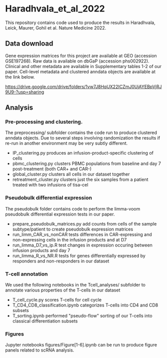 # Haradhvala_et_al_2022

This repository contains code used to produce the results in Haradhvala, Leick, Maurer, Gohil et al. Nature Medicine 2022. 

## Data download

Gene expression matrices for this project are available at GEO (accession GSE197268). Raw data is available on dbGaP (accession phs002922). Clinical and other metadata are available in Supplementary tables 1-2 of our paper. Cell-level metadata and clustered anndata objects are available at the link below.

https://drive.google.com/drive/folders/1vw7J8HqUX22ICZmJ0UjAYEBpVjRJ9U9-?usp=sharing

## Analysis

### Pre-processing and clustering.

The preprocessing/ subfolder contains the code run to produce clustered anndata objects. Due to several steps involving randomization the results if re-run in another environment may be very subtly different.

- IP_clustering.py produces an infusion-product-specific clustering of cells
- pbmc_clustering.py clusters PBMC populations from baseline and day 7 post-treatment (both CAR+ and CAR-)
- global_cluster.py clusters all cells in our dataset together
- retreatment_cluster.py clusters just the six samples from a patient treated with two infusions of tisa-cel

### Pseudobulk differential expression

The pseudobulk folder contains code to perform the limma-voom pseudobulk differential expression tests in our paper. 
- prepare_pseudobulk_matrices.py add counts from cells of the sample subtype/patient to create pseudobulk expression matrices
- run_limm_CAR_vs_nonCAR tests differences in CAR-expressing and non-expressing cells in the infusion products and at D7
- run_limma_D7_vs_ip.R test changes in expression occuring between infusion products and day 7
- run_limma_R_vs_NR.R tests for genes differentially expressed by responders and non-responders in our dataset

### T-cell annotation

We used the following notebooks in the Tcell_analyses/ subfolder to annotate various properties of the T-cells in our dataset

- T_cell_cycle.py scores T-cells for cell cycle
- T_CD4_CD8_classification.ipynb categorizes T-cells into CD4 and CD8 subsets
- T_sorting.ipynb performed "pseudo-flow" sorting of our T-cells into classical differentiation subsets

### Figures

Jupyter notebooks figures/Figure[1-6].ipynb can be run to produce figure panels related to scRNA analysis. 

